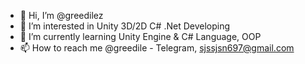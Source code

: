 - 👋 Hi, I’m @greedilez
- 👀 I’m interested in Unity 3D/2D C# .Net Developing
- 🌱 I’m currently learning Unity Engine & C# Language, OOP
- 📫 How to reach me @greedile - Telegram, sjssjsn697@gmail.com

<!---
greedilez/greedilez is a ✨ special ✨ repository because its `README.md` (this file) appears on your GitHub profile.
You can click the Preview link to take a look at your changes.
--->
